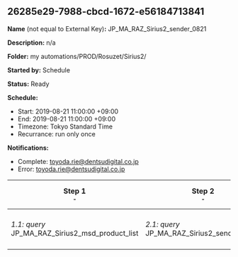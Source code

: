 ## 26285e29-7988-cbcd-1672-e56184713841

**Name** (not equal to External Key)**:** JP_MA_RAZ_Sirius2_sender_0821

**Description:** n/a

**Folder:** my automations/PROD/Rosuzet/Sirius2/

**Started by:** Schedule

**Status:** Ready

**Schedule:**

* Start: 2019-08-21 11:00:00 +09:00
* End: 2019-08-21 11:00:00 +09:00
* Timezone: Tokyo Standard Time
* Recurrance: run only once

**Notifications:**

* Complete: toyoda.rie@dentsudigital.co.jp
* Error: toyoda.rie@dentsudigital.co.jp

| Step 1<br>_<small>-</small>_ | Step 2<br>_<small>-</small>_ | Step 3<br>_<small>-</small>_ | Step 4<br>_<small>-</small>_ |
| --- | --- | --- | --- |
| _1.1: query_<br>JP_MA_RAZ_Sirius2_msd_product_list | _2.1: query_<br>JP_MA_RAZ_Sirius2_sender_0821 | _3.1: wait_<br>12:00 午後 | _4.1: emailSend_<br>JP_MA_RAZ_Sirius2_sender_0821 |
